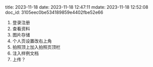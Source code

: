 title: 2023-11-18
date: 2023-11-18 12:47:11
mdate: 2023-11-18 12:52:08
doc_id: 3105eec0be534189859e4402fbe52e66

1. 登录注册
2. 查看资料
3. 图片存储
4. 个人页设置改右上角
5. 拍照顶上加入拍照页顶栏
6. 注入样例文档
7. 上传？
